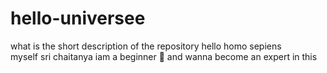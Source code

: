 # hello-universee
what is the short description of the repository 
hello homo sepiens     
myself sri chaitanya iam a beginner 🔰 and wanna become an expert in this 

